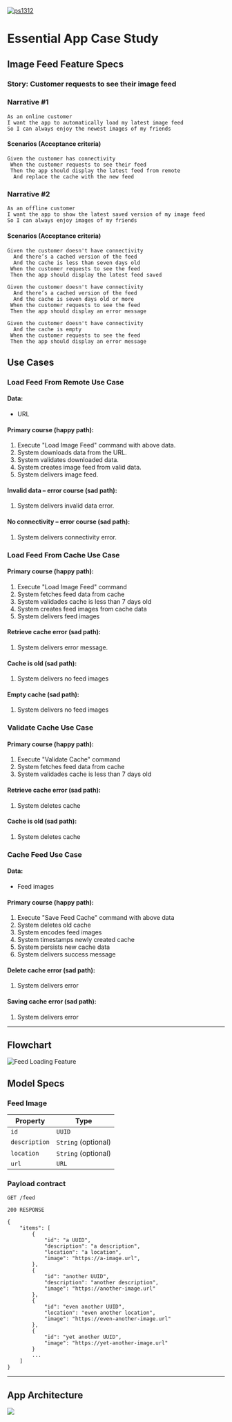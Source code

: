 [![ps1312](https://circleci.com/gh/ps1312/EssentialFeed.svg?style=svg)]([https://circleci.com/gh/circleci/circleci-docs](https://app.circleci.com/pipelines/github/ps1312/EssentialFeed))

# Essential App Case Study

## Image Feed Feature Specs

### Story: Customer requests to see their image feed

### Narrative #1

```
As an online customer
I want the app to automatically load my latest image feed
So I can always enjoy the newest images of my friends
```

#### Scenarios (Acceptance criteria)

```
Given the customer has connectivity
 When the customer requests to see their feed
 Then the app should display the latest feed from remote
  And replace the cache with the new feed
```

### Narrative #2

```
As an offline customer
I want the app to show the latest saved version of my image feed
So I can always enjoy images of my friends
```

#### Scenarios (Acceptance criteria)

```
Given the customer doesn't have connectivity
  And there’s a cached version of the feed
  And the cache is less than seven days old
 When the customer requests to see the feed
 Then the app should display the latest feed saved

Given the customer doesn't have connectivity
  And there’s a cached version of the feed
  And the cache is seven days old or more
 When the customer requests to see the feed
 Then the app should display an error message

Given the customer doesn't have connectivity
  And the cache is empty
 When the customer requests to see the feed
 Then the app should display an error message
```

## Use Cases

### Load Feed From Remote Use Case

#### Data:

- URL

#### Primary course (happy path):

1. Execute "Load Image Feed" command with above data.
2. System downloads data from the URL.
3. System validates downloaded data.
4. System creates image feed from valid data.
5. System delivers image feed.

#### Invalid data – error course (sad path):

1. System delivers invalid data error.

#### No connectivity – error course (sad path):

1. System delivers connectivity error.

### Load Feed From Cache Use Case

#### Primary course (happy path):

1. Execute "Load Image Feed" command
2. System fetches feed data from cache
3. System validades cache is less than 7 days old
4. System creates feed images from cache data
5. System delivers feed images

#### Retrieve cache error (sad path):

1. System delivers error message.

#### Cache is old (sad path):

1. System delivers no feed images

#### Empty cache (sad path):

1. System delivers no feed images

### Validate Cache Use Case

#### Primary course (happy path):

1. Execute "Validate Cache" command
2. System fetches feed data from cache
3. System validades cache is less than 7 days old

#### Retrieve cache error (sad path):

1. System deletes cache

#### Cache is old (sad path):

1. System deletes cache

### Cache Feed Use Case

#### Data:

- Feed images

#### Primary course (happy path):

1. Execute "Save Feed Cache" command with above data
2. System deletes old cache
3. System encodes feed images
4. System timestamps newly created cache
5. System persists new cache data
6. System delivers success message

#### Delete cache error (sad path):

1. System delivers error

#### Saving cache error (sad path):

1. System delivers error

---

## Flowchart

![Feed Loading Feature](feed_flowchart.png)

## Model Specs

### Feed Image

| Property      | Type                |
| ------------- | ------------------- |
| `id`          | `UUID`              |
| `description` | `String` (optional) |
| `location`    | `String` (optional) |
| `url`         | `URL`               |

### Payload contract

```
GET /feed

200 RESPONSE

{
    "items": [
        {
            "id": "a UUID",
            "description": "a description",
            "location": "a location",
            "image": "https://a-image.url",
        },
        {
            "id": "another UUID",
            "description": "another description",
            "image": "https://another-image.url"
        },
        {
            "id": "even another UUID",
            "location": "even another location",
            "image": "https://even-another-image.url"
        },
        {
            "id": "yet another UUID",
            "image": "https://yet-another-image.url"
        }
        ...
    ]
}
```

---

## App Architecture

![](app_architecture.png)
